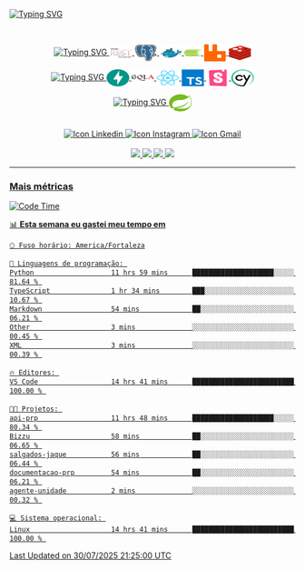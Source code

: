 <a href="https://github.com/alcides07">

![Typing SVG](https://readme-typing-svg.herokuapp.com/?color=FFFFFF&size=50&center=true&vCenter=true&width=2200&height=100&color=EC90EF&lines=\o/+Eaaee!+Me+chamo+Alcides!;Sou+dev.+backend+e+entusiasta+em+API's+e+revisão+de+código+xD)

<div style = "display: inline_block" align="center"><br>
   <a href="https://github.com/alcides07">
       
   ![Typing SVG](https://readme-typing-svg.herokuapp.com/?color=FFFFFF&size=35&center=true&vCenter=true&width=2200&height=100&color=EC90EF&lines=Trabalhando+atualmente+com:)
    <img align = "center" alt = "Alcides-Django-REST" height = "30" width = "40" src = "https://github.com/devicons/devicon/blob/master/icons/djangorest/djangorest-original-wordmark.svg">
    <img align = "center" alt = "Alcides-PostgreSQL" height = "30" width = "40" src = "https://github.com/devicons/devicon/blob/master/icons/postgresql/postgresql-original.svg">
    <img align = "center" alt = "Alcides-Docker" height = "30" width = "40" src = "https://github.com/devicons/devicon/blob/master/icons/docker/docker-original.svg">
    <img align = "center" alt = "Alcides-Celery" height = "30" width = "30" src = "https://github.com/celery/celery/blob/main/docs/images/celery_512.png">
    <img align = "center" alt = "Alcides-RabbitMQ" height = "30" width = "40" src = "https://github.com/devicons/devicon/blob/master/icons/rabbitmq/rabbitmq-original.svg">
    <img align = "center" alt = "Alcides-Redis" height = "30" width = "40" src = "https://github.com/devicons/devicon/blob/master/icons/redis/redis-original.svg">
    
   ![Typing SVG](https://readme-typing-svg.herokuapp.com/?color=FFFFFF&size=35&center=true&vCenter=true&width=2200&height=100&color=EC90EF&lines=Já+trabalhados:)
    <img align = "center" alt = "Alcides-FastAPI" height = "30" width = "40" src = "https://github.com/devicons/devicon/blob/master/icons/fastapi/fastapi-original.svg">
    <img align = "center" alt = "Alcides-SQLAlchemy" height = "30" width = "40" src = "https://github.com/devicons/devicon/blob/master/icons/sqlalchemy/sqlalchemy-original.svg">
    <img align = "center" alt = "Alcides-React" height = "30" width = "40" src = "https://github.com/devicons/devicon/blob/master/icons/react/react-original.svg">
    <img align = "center" alt = "Alcides-Typescript" height = "30" width = "40" src = "https://github.com/devicons/devicon/blob/master/icons/typescript/typescript-original.svg">
    <img align = "center" alt = "Alcides-Storybook" height = "30" width = "40" src = "https://github.com/devicons/devicon/blob/master/icons/storybook/storybook-original.svg">
    <img align = "center" alt = "Alcides-Cypress" height = "30" width = "40" src = "https://github.com/devicons/devicon/blob/master/icons/cypressio/cypressio-original.svg">

   ![Typing SVG](https://readme-typing-svg.herokuapp.com/?color=FFFFFF&size=35&center=true&vCenter=true&width=2200&height=100&color=EC90EF&lines=Estudando:)
    <img align = "center" alt = "Alcides-Spring" height = "30" width = "40" src = "https://github.com/devicons/devicon/blob/master/icons/spring/spring-original.svg">
</div><br>

<div align = "center"> 
    <a href = "https://www.linkedin.com/in/alcides-dantas/" target = "_blank"> <img src = "https://img.shields.io/badge/-Linkedin-%23FFFFFF?style=for-the-badge&logo=linkedin&logoColor=black" title = "Icon Linkedin"/> </a>
    <a href = "https://instagram.com/alcides07" target = "_blank"><img src = "https://img.shields.io/badge/-Instagram-%23FFFFFF?style=for-the-badge&logo=instagram&logoColor=black" title = "Icon Instagram"/> </a>
    <a href = "mailto:alcidesdantasdj@gmail.com" target = "_blank"><img src = "https://img.shields.io/badge/-Gmail-%23FFFFFF?style=for-the-badge&logo=gmail&logoColor=black" title = "Icon Gmail"/> </a> 
</div> <br>

<div align = "center">
    <a href = "https://github.com/alcides07">
    <img height = "180em" src = "https://github-readme-stats-alcides07s-projects.vercel.app/api?username=alcides07&show_icons=true&theme=radical&include_all_commits=true&count_private=true&hide=contribs&locale=pt-br&border_radius=10&title_color=EC90EF&text_color=EFEFEF&icon_color=EBFC87"/>
    <img height = "180em" src = "https://github-readme-stats-alcides07s-projects.vercel.app/api/top-langs/?username=alcides07&langs_count=5&layout=compact&theme=radical&locale=pt-br&border_radius=12&title_color=EC90EF&text_color=EFEFEF"/>
    <img height = "180em" src = "https://github-readme-streak-stats-drab-five.vercel.app/?user=alcides07&theme=radical&border_radius=10&locale=pt_BR&date_format=j%2Fn%5B%2FY%5D&card_width=750&dates=EFEFEF&sideLabels=EC90EF&sideNums=EC90EF&border=EFEFEF&fire=EC90EF&currStreakNum=EC90EF&currStreakLabel=EC90EF&ring=EC90EF&stroke=EFEFEF"/>
   <img height = "180em" src = "https://github-readme-stats-alcides07s-projects.vercel.app/api/wakatime?username=alcides07&theme=radical&border_radius=5&title_color=EC90EF&text_color=EFEFEF&langs_count=5"/>
</div>

<hr>
<h3>Mais métricas</h3>

<!--START_SECTION:waka-->
![Code Time](http://img.shields.io/badge/Code%20Time-509%20hrs%2058%20mins-blue)

📊 **Esta semana eu gastei meu tempo em** 

```text
🕑︎ Fuso horário: America/Fortaleza

💬 Linguagens de programação: 
Python                   11 hrs 59 mins      ████████████████████░░░░░   81.64 % 
TypeScript               1 hr 34 mins        ███░░░░░░░░░░░░░░░░░░░░░░   10.67 % 
Markdown                 54 mins             ██░░░░░░░░░░░░░░░░░░░░░░░   06.21 % 
Other                    3 mins              ░░░░░░░░░░░░░░░░░░░░░░░░░   00.45 % 
XML                      3 mins              ░░░░░░░░░░░░░░░░░░░░░░░░░   00.39 % 

🔥 Editores: 
VS Code                  14 hrs 41 mins      █████████████████████████   100.00 % 

🐱‍💻 Projetos: 
api-prp                  11 hrs 48 mins      ████████████████████░░░░░   80.34 % 
Bizzu                    58 mins             ██░░░░░░░░░░░░░░░░░░░░░░░   06.65 % 
salgados-jaque           56 mins             ██░░░░░░░░░░░░░░░░░░░░░░░   06.44 % 
documentacao-prp         54 mins             ██░░░░░░░░░░░░░░░░░░░░░░░   06.21 % 
agente-unidade           2 mins              ░░░░░░░░░░░░░░░░░░░░░░░░░   00.32 % 

💻 Sistema operacional: 
Linux                    14 hrs 41 mins      █████████████████████████   100.00 % 
```


 Last Updated on 30/07/2025 21:25:00 UTC
<!--END_SECTION:waka-->

